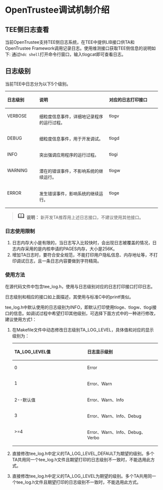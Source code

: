 # OpenTrustee调试机制介绍

## TEE侧日志查看

当前OpenTrustee支持TEE侧日志系统，在TEE中提供LIB接口供TA和OpenTrustee Framework调用记录日志。使用维测接口获取TEE侧信息的说明如下:
通过`hdc shell`打开命令行窗口，输入tlogcat即可查看日志。

## 日志级别

当前TEE中日志分为以下5个级别。

<a name="table263813112481"></a>
<table><thead align="left"><tr id="row763951124815"><th class="cellrowborder" valign="top" width="21.052105210521052%" id="mcps1.1.4.1.1"><p id="p463916111482"><a name="p463916111482"></a><a name="p463916111482"></a>日志级别</p>
</th>
<th class="cellrowborder" valign="top" width="45.614561456145616%" id="mcps1.1.4.1.2"><p id="p46393115489"><a name="p46393115489"></a><a name="p46393115489"></a>说明</p>
</th>
<th class="cellrowborder" valign="top" width="33.33333333333333%" id="mcps1.1.4.1.3"><p id="p46391111204818"><a name="p46391111204818"></a><a name="p46391111204818"></a>对应的日志打印接口</p>
</th>
</tr>
</thead>
<tbody><tr id="row563919117484"><td class="cellrowborder" valign="top" width="21.052105210521052%" headers="mcps1.1.4.1.1 "><p id="p18639511124817"><a name="p18639511124817"></a><a name="p18639511124817"></a>VERBOSE</p>
</td>
<td class="cellrowborder" valign="top" width="45.614561456145616%" headers="mcps1.1.4.1.2 "><p id="p66391511134814"><a name="p66391511134814"></a><a name="p66391511134814"></a>细粒度信息事件，详细地记录程序的运行过程。</p>
</td>
<td class="cellrowborder" valign="top" width="33.33333333333333%" headers="mcps1.1.4.1.3 "><p id="p13639161117487"><a name="p13639161117487"></a><a name="p13639161117487"></a>tlogv</p>
</td>
</tr>
<tr id="row10639201112487"><td class="cellrowborder" valign="top" width="21.052105210521052%" headers="mcps1.1.4.1.1 "><p id="p10639111184818"><a name="p10639111184818"></a><a name="p10639111184818"></a>DEBUG</p>
</td>
<td class="cellrowborder" valign="top" width="45.614561456145616%" headers="mcps1.1.4.1.2 "><p id="p7558134616494"><a name="p7558134616494"></a><a name="p7558134616494"></a>细粒度信息事件，用于开发调试。</p>
</td>
<td class="cellrowborder" valign="top" width="33.33333333333333%" headers="mcps1.1.4.1.3 "><p id="p46391911164815"><a name="p46391911164815"></a><a name="p46391911164815"></a>tlogd</p>
</td>
</tr>
<tr id="row176395115486"><td class="cellrowborder" valign="top" width="21.052105210521052%" headers="mcps1.1.4.1.1 "><p id="p146391611194810"><a name="p146391611194810"></a><a name="p146391611194810"></a>INFO</p>
</td>
<td class="cellrowborder" valign="top" width="45.614561456145616%" headers="mcps1.1.4.1.2 "><p id="p1063911124815"><a name="p1063911124815"></a><a name="p1063911124815"></a>突出强调应用程序的运行过程。</p>
</td>
<td class="cellrowborder" valign="top" width="33.33333333333333%" headers="mcps1.1.4.1.3 "><p id="p1461319875015"><a name="p1461319875015"></a><a name="p1461319875015"></a>tlogi</p>
</td>
</tr>
<tr id="row863981134816"><td class="cellrowborder" valign="top" width="21.052105210521052%" headers="mcps1.1.4.1.1 "><p id="p4639201113486"><a name="p4639201113486"></a><a name="p4639201113486"></a>WARNING</p>
</td>
<td class="cellrowborder" valign="top" width="45.614561456145616%" headers="mcps1.1.4.1.2 "><p id="p7639911174815"><a name="p7639911174815"></a><a name="p7639911174815"></a>潜在的错误事件，不影响系统的继续运行。</p>
</td>
<td class="cellrowborder" valign="top" width="33.33333333333333%" headers="mcps1.1.4.1.3 "><p id="p9639111115480"><a name="p9639111115480"></a><a name="p9639111115480"></a>tlogw</p>
</td>
</tr>
<tr id="row1639171113485"><td class="cellrowborder" valign="top" width="21.052105210521052%" headers="mcps1.1.4.1.1 "><p id="p14639151117487"><a name="p14639151117487"></a><a name="p14639151117487"></a>ERROR</p>
</td>
<td class="cellrowborder" valign="top" width="45.614561456145616%" headers="mcps1.1.4.1.2 "><p id="p1125856174915"><a name="p1125856174915"></a><a name="p1125856174915"></a>发生错误事件，影响系统的继续运行。</p>
</td>
<td class="cellrowborder" valign="top" width="33.33333333333333%" headers="mcps1.1.4.1.3 "><p id="p1563971113484"><a name="p1563971113484"></a><a name="p1563971113484"></a>tloge</p>
</td>
</tr>
</tbody>
</table>

>![](public_sys-resources/icon-note.gif) **说明：** 
>新开发TA推荐用上述日志接口，不建议使用其他接口。

### 日志使用限制<a name="section413233117432"></a>

1.  日志内存大小是有限的，当日志写入比较快时，会出现日志被覆盖的情况，日志内存采用的是内核申请的PAGES内存，大小是256K。
2.  增加TA日志时，要符合安全规范，不能打印用户隐私信息、内存地址等，不打印调试日志，且一条日志内容要做到字符精简。

### 使用方法<a name="section61772276175810"></a>

在源代码文件中包含tee\_log.h，使用与日志级别对应的日志打印接口打印日志。

日志级别和相应的接口如上面描述，其使用与标准C中的printf类似。

tee\_log.h中默认使用的日志级别为INFO，即默认打印使用tloge、tlogw、tlogi接口的信息。如调试过程中希望打印其他级别，可选择下面方式中的一种进行修改，建议使用方式1：

1.  在Makefile文件中动态修改日志级别TA\_LOG\_LEVEL，具体值和对应的显示级别为：

    <a name="table1136311211099"></a>
    <table><thead align="left"><tr id="row936414211913"><th class="cellrowborder" valign="top" width="50%" id="mcps1.1.3.1.1"><p id="p10364172119913"><a name="p10364172119913"></a><a name="p10364172119913"></a>TA_LOG_LEVEL值</p>
    </th>
    <th class="cellrowborder" valign="top" width="50%" id="mcps1.1.3.1.2"><p id="p1364162113919"><a name="p1364162113919"></a><a name="p1364162113919"></a>日志显示级别</p>
    </th>
    </tr>
    </thead>
    <tbody><tr id="row2036413219915"><td class="cellrowborder" valign="top" width="50%" headers="mcps1.1.3.1.1 "><p id="p93938731415"><a name="p93938731415"></a><a name="p93938731415"></a>0</p>
    </td>
    <td class="cellrowborder" valign="top" width="50%" headers="mcps1.1.3.1.2 "><p id="p1226241161412"><a name="p1226241161412"></a><a name="p1226241161412"></a>Error</p>
    </td>
    </tr>
    <tr id="row5364202112914"><td class="cellrowborder" valign="top" width="50%" headers="mcps1.1.3.1.1 "><p id="p539312714149"><a name="p539312714149"></a><a name="p539312714149"></a>1</p>
    </td>
    <td class="cellrowborder" valign="top" width="50%" headers="mcps1.1.3.1.2 "><p id="p122621511111413"><a name="p122621511111413"></a><a name="p122621511111413"></a>Error、Warn</p>
    </td>
    </tr>
    <tr id="row536413217917"><td class="cellrowborder" valign="top" width="50%" headers="mcps1.1.3.1.1 "><p id="p5393779149"><a name="p5393779149"></a><a name="p5393779149"></a>2--默认值</p>
    </td>
    <td class="cellrowborder" valign="top" width="50%" headers="mcps1.1.3.1.2 "><p id="p1426221181412"><a name="p1426221181412"></a><a name="p1426221181412"></a>Error、Warn、Info</p>
    </td>
    </tr>
    <tr id="row183648211790"><td class="cellrowborder" valign="top" width="50%" headers="mcps1.1.3.1.1 "><p id="p143931576149"><a name="p143931576149"></a><a name="p143931576149"></a>3</p>
    </td>
    <td class="cellrowborder" valign="top" width="50%" headers="mcps1.1.3.1.2 "><p id="p14262191141410"><a name="p14262191141410"></a><a name="p14262191141410"></a>Error、Warn、Info、Debug</p>
    </td>
    </tr>
    <tr id="row236418211891"><td class="cellrowborder" valign="top" width="50%" headers="mcps1.1.3.1.1 "><p id="p3393177121414"><a name="p3393177121414"></a><a name="p3393177121414"></a>&gt;=4</p>
    </td>
    <td class="cellrowborder" valign="top" width="50%" headers="mcps1.1.3.1.2 "><p id="p1526381111143"><a name="p1526381111143"></a><a name="p1526381111143"></a>Error、Warn、Info、Debug、Verbo</p>
    </td>
    </tr>
    </tbody>
    </table>

2.  直接修改tee\_log.h中定义的TA\_LOG\_LEVEL\_DEFAULT为期望的级别。多个TA共用同一个tee\_log.h文件且期望打印的日志级别不一致时，不能选用此方式。
3.  直接修改tee\_log.h中定义的TA\_LOG\_LEVEL为期望的级别。多个TA共用同一个tee\_log.h文件且期望打印的日志级别不一致时，不能选用此方式。